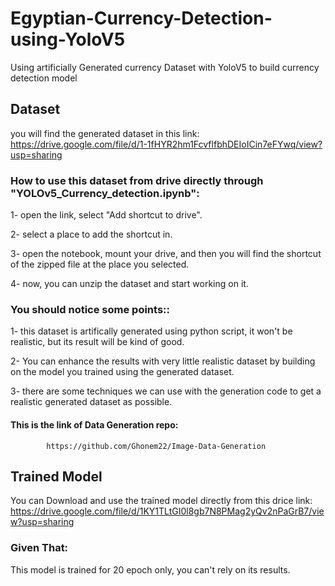 # Egyptian-Currency-Detection-using-YoloV5
  Using artificially Generated currency Dataset with YoloV5 to build currency detection model 

## Dataset
   you will find the generated dataset in this link:
      https://drive.google.com/file/d/1-1fHYR2hm1FcvflfbhDEIoICin7eFYwq/view?usp=sharing





### How to use this dataset from drive directly through "YOLOv5_Currency_detection.ipynb":

   1- open the link, select "Add shortcut to drive".
   
   2- select a place to add the shortcut in.
   
   3- open the notebook, mount your drive, and then you will find the shortcut of the zipped file at the place you selected.
   
   4- now, you can unzip the dataset and start working on it.
   
    
### You should notice some points::

   1- this dataset is artifically generated using python script, it won't be realistic, but its result will be kind of good. 
   
   2- You can enhance the results with very little realistic dataset by building on the model you trained using the generated dataset.
   
   3- there are some techniques we can use with the generation code to get a realistic generated dataset as possible.
   
   #### This is the link of Data Generation repo:
   
            https://github.com/Ghonem22/Image-Data-Generation

  
  
  
  
  
## Trained Model
   You can Download and use the trained model directly from this drice link:
      https://drive.google.com/file/d/1KY1TLtGI0l8gb7N8PMag2yQv2nPaGrB7/view?usp=sharing


### Given That:
   This model is trained for 20 epoch only, you can't rely on its results.



